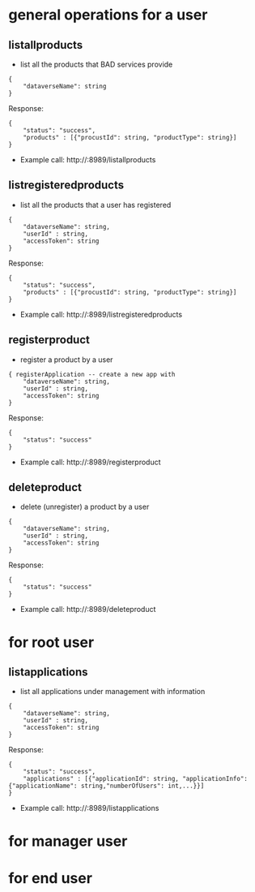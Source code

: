 # general operations for a user

## listallproducts ##
* list all the products that BAD services provide
```
{ 
	"dataverseName": string
} 
```
Response:
```
{ 
	"status": "success", 
	"products" : [{"procustId": string, "productType": string}] 
} 
```
* Example call: http://<brokerIp>:8989/listallproducts

## listregisteredproducts ##
* list all the products that a user has registered
```
{ 
	"dataverseName": string,
	"userId" : string,
	"accessToken": string
} 
```
Response:
```
{ 
	"status": "success", 
	"products" : [{"procustId": string, "productType": string}] 
} 
```
* Example call: http://<brokerIp>:8989/listregisteredproducts

## registerproduct ##
* register a product by a user
```
{ registerApplication -- create a new app with 
	"dataverseName": string,
	"userId" : string,
	"accessToken": string
} 
```
Response:
```
{ 
	"status": "success" 
} 
```
* Example call: http://<brokerIp>:8989/registerproduct

## deleteproduct ##
* delete (unregister) a product by a user
```
{ 
	"dataverseName": string,
	"userId" : string,
	"accessToken": string
} 
```
Response:
```
{ 
	"status": "success" 
} 
```
* Example call: http://<brokerIp>:8989/deleteproduct

# for root user

## listapplications ##
* list all applications under management with information
```
{ 
	"dataverseName": string,
	"userId" : string,
	"accessToken": string
} 
```
Response:
```
{ 
	"status": "success", 
	"applications" : [{"applicationId": string, "applicationInfo":{"applicationName": string,"numberOfUsers": int,...}}] 
} 
```
* Example call: http://<brokerIp>:8989/listapplications

# for manager user

# for end user

